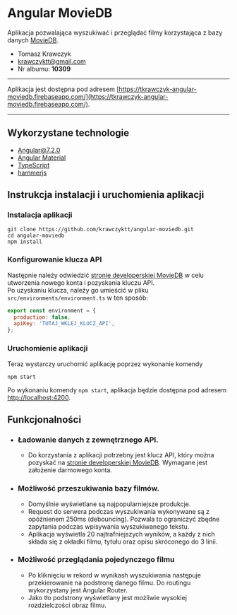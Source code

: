 # Angular MovieDB
Aplikacja pozwalająca wyszukiwać i przeglądać filmy korzystająca z bazy danych [MovieDB](https://www.themoviedb.org/).

- Tomasz Krawczyk  
- krawczyktt@gmail.com  
- Nr albumu: **10309**  

---

Aplikacja jest dostępna pod adresem [https://tkrawczyk-angular-moviedb.firebaseapp.com/](https://tkrawczyk-angular-moviedb.firebaseapp.com/).

---

## Wykorzystane technologie
- [Angular@7.2.0](https://github.com/angular/angular)
- [Angular Material](https://github.com/angular/material2)
- [TypeScript](https://github.com/Microsoft/TypeScript)
- [hammerjs](https://github.com/hammerjs/hammer.js)

## Instrukcja instalacji i uruchomienia aplikacji

### Instalacja aplikacji
```
git clone https://github.com/krawczyktt/angular-moviedb.git
cd angular-moviedb
npm install
```
### Konfigurowanie klucza API
Następnie należy odwiedzić [stronie developerskiej MovieDB](https://developers.themoviedb.org/3/getting-started/introduction) w celu utworzenia nowego konta i pozyskania kluczu API.  
Po uzyskaniu klucza, należy go umieścić w pliku `src/environments/environment.ts` w ten sposób:
```javascript
export const environment = {
  production: false,
  apiKey: 'TUTAJ_WKLEJ_KLUCZ_API',
};
```
### Uruchomienie aplikacji
Teraz wystarczy uruchomić aplikację poprzez wykonanie komendy
```
npm start
```
Po wykonaniu komendy `npm start`, aplikacja będzie dostępna pod adresem [http://localhost:4200](http://localhost:4200).

## Funkcjonalności

- ### Ładowanie danych z zewnętrznego API.
  - Do korzystania z aplikacji potrzebny jest klucz API, który można pozyskać na [stronie developerskiej MovieDB](https://developers.themoviedb.org/3/getting-started/introduction). Wymagane jest założenie darmowego konta.
- ### Możliwość przeszukiwania bazy filmów.

  - Domyślnie wyświetlane są najpopularniejsze produkcje.
  - Request do serwera podczas wyszukiwania wykonywane są z opóźnienem 250ms (debouncing). Pozwala to ograniczyć zbędne zapytania podczas wpisywania wyszukiwanego tekstu.
  - Aplikacja wyświetla 20 najtrafniejszych wyników, a każdy z nich składa się z okładki filmu, tytułu oraz opisu skróconego do 3 linii.

- ### Możliwość przeglądania pojedynczego filmu
  - Po kliknięciu w rekord w wynikash wyszukiwania następuje przekierowanie na podstronę danego filmu. Do routingu wykorzystany jest Angular Router.
  - Jako tło podstrony wyświetlany jest możliwie wysokiej rozdzielczości obraz filmu.